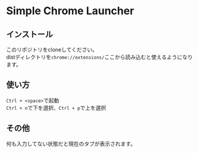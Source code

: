 # Simple Chrome Launcher

## インストール

このリポジトリをcloneしてください。  
distディレクトリを`chrome://extensions/`ここから読み込むと使えるようになります。

## 使い方

`Ctrl + <space>`で起動  
`Ctrl + n`で下を選択、`Ctrl + p`で上を選択

## その他

何も入力してない状態だと現在のタブが表示されます。
